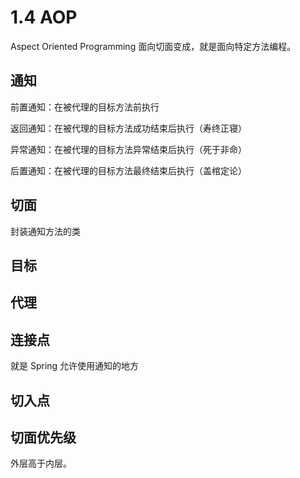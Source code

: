 # 1.4 AOP
Aspect Oriented Programming 面向切面变成，就是面向特定方法编程。
## 通知

前置通知：在被代理的目标方法前执行

返回通知：在被代理的目标方法成功结束后执行（寿终正寝）

异常通知：在被代理的目标方法异常结束后执行（死于非命）

后置通知：在被代理的目标方法最终结束后执行（盖棺定论）

## 切面

封装通知方法的类

## 目标

## 代理

## 连接点

就是 Spring 允许使用通知的地方

## 切入点



## 切面优先级

外层高于内层。
